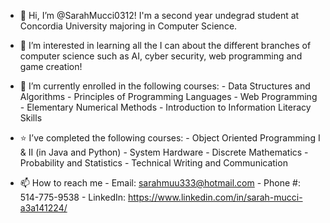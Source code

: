 - 👋 Hi, I’m @SarahMucci0312! I'm a second year undegrad student at Concordia University majoring in Computer Science.

- 👀 I’m interested in learning all the I can about the different branches of computer science such as AI, cyber security, web programming and game creation!

- 🌱 I’m currently enrolled in the following courses:
      - Data Structures and Algorithms
      - Principles of Programming Languages
      - Web Programming 
      - Elementary Numerical Methods
      - Introduction to Information Literacy Skills
- ⭐ I’ve completed the following courses:
      - Object Oriented Programming I & II (in Java and Python)
      - System Hardware
      - Discrete Mathematics
      - Probability and Statistics
      - Technical Writing and Communication

- 📫 How to reach me
      - Email: sarahmuu333@hotmail.com
      - Phone #: 514-775-9538
      - LinkedIn: https://www.linkedin.com/in/sarah-mucci-a3a141224/
